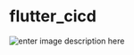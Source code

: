
# flutter_cicd   
![enter image description here](https://api.travis-ci.org/newnishad/flutter_cicd.svg?branch=master)